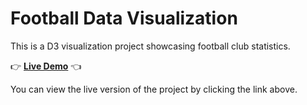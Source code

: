 # Football Data Visualization

This is a D3 visualization project showcasing football club statistics.

👉 **[Live Demo](https://pranav2662.github.io/FootballDataVis/)** 👈

You can view the live version of the project by clicking the link above.
